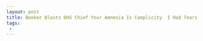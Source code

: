 ```yaml
---
layout: post
title: Booker Blasts DHS Chief Your Amnesia Is Complicity  I Had Tears of Rage Over Trumps Vulgar Language
tags:
 -
---
```



